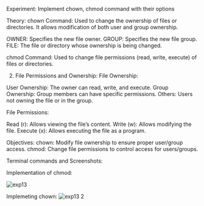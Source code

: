 Experiment: Implement chown, chmod command with their options 

Theory:
chown Command: Used to change the ownership of files or directories. It allows modification of both user and group ownership.

OWNER: Specifies the new file owner.
GROUP: Specifies the new file group.
FILE: The file or directory whose ownership is being changed.

chmod Command: Used to change file permissions (read, write, execute) of files or directories.

2. File Permissions and Ownership:
File Ownership:

User Ownership: The owner can read, write, and execute.
Group Ownership: Group members can have specific permissions.
Others: Users not owning the file or in the group.

File Permissions:

Read (r): Allows viewing the file’s content.
Write (w): Allows modifying the file.
Execute (x): Allows executing the file as a program.

Objectives:
chown: Modify file ownership to ensure proper user/group access.
chmod: Change file permissions to control access for users/groups.

Terminal commands and Screenshots:

Implementation of chmod:

![exp13](https://github.com/user-attachments/assets/b68ac1bc-4b8b-4cf2-8d84-3268b477ebfb)


Implemeting chown:
![exp13 2](https://github.com/user-attachments/assets/6ef0c7d7-8a95-47dd-8303-ff85e4fff1c2)










